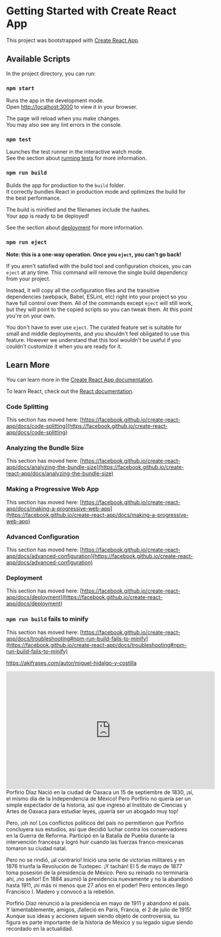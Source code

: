 # Getting Started with Create React App

This project was bootstrapped with [Create React App](https://github.com/facebook/create-react-app).

## Available Scripts

In the project directory, you can run:

### `npm start`

Runs the app in the development mode.\
Open [http://localhost:3000](http://localhost:3000) to view it in your browser.

The page will reload when you make changes.\
You may also see any lint errors in the console.

### `npm test`

Launches the test runner in the interactive watch mode.\
See the section about [running tests](https://facebook.github.io/create-react-app/docs/running-tests) for more information.

### `npm run build`

Builds the app for production to the `build` folder.\
It correctly bundles React in production mode and optimizes the build for the best performance.

The build is minified and the filenames include the hashes.\
Your app is ready to be deployed!

See the section about [deployment](https://facebook.github.io/create-react-app/docs/deployment) for more information.

### `npm run eject`

**Note: this is a one-way operation. Once you `eject`, you can't go back!**

If you aren't satisfied with the build tool and configuration choices, you can `eject` at any time. This command will remove the single build dependency from your project.

Instead, it will copy all the configuration files and the transitive dependencies (webpack, Babel, ESLint, etc) right into your project so you have full control over them. All of the commands except `eject` will still work, but they will point to the copied scripts so you can tweak them. At this point you're on your own.

You don't have to ever use `eject`. The curated feature set is suitable for small and middle deployments, and you shouldn't feel obligated to use this feature. However we understand that this tool wouldn't be useful if you couldn't customize it when you are ready for it.

## Learn More

You can learn more in the [Create React App documentation](https://facebook.github.io/create-react-app/docs/getting-started).

To learn React, check out the [React documentation](https://reactjs.org/).

### Code Splitting

This section has moved here: [https://facebook.github.io/create-react-app/docs/code-splitting](https://facebook.github.io/create-react-app/docs/code-splitting)

### Analyzing the Bundle Size

This section has moved here: [https://facebook.github.io/create-react-app/docs/analyzing-the-bundle-size](https://facebook.github.io/create-react-app/docs/analyzing-the-bundle-size)

### Making a Progressive Web App

This section has moved here: [https://facebook.github.io/create-react-app/docs/making-a-progressive-web-app](https://facebook.github.io/create-react-app/docs/making-a-progressive-web-app)

### Advanced Configuration

This section has moved here: [https://facebook.github.io/create-react-app/docs/advanced-configuration](https://facebook.github.io/create-react-app/docs/advanced-configuration)

### Deployment

This section has moved here: [https://facebook.github.io/create-react-app/docs/deployment](https://facebook.github.io/create-react-app/docs/deployment)

### `npm run build` fails to minify

This section has moved here: [https://facebook.github.io/create-react-app/docs/troubleshooting#npm-run-build-fails-to-minify](https://facebook.github.io/create-react-app/docs/troubleshooting#npm-run-build-fails-to-minify)
    <div className='App'>
      <main>
        <a href='https://akifrases.com/autor/miguel-hidalgo-y-costilla'>https://akifrases.com/autor/miguel-hidalgo-y-costilla</a>
<iframe width="560" height="315" src="https://www.youtube.com/embed/ieSgPWjnMZ8" title="YouTube video player" frameborder="0" allow="accelerometer; autoplay; clipboard-write; encrypted-media; gyroscope; picture-in-picture; web-share" allowfullscreen></iframe>
Porfirio Díaz
Nació en la ciudad de Oaxaca un 15 de septiembre de 1830, ¡sí, el mismo día de la Independencia de México! Pero
Porfirio no quería ser un simple espectador de la historia, así que ingresó al Instituto de Ciencias y Artes de Oaxaca para estudiar leyes, ¡quería ser un abogado muy top!

Pero, ¡oh no! Los conflictos políticos del país no permitieron que Porfirio concluyera sus estudios, así que decidió luchar contra los conservadores en la Guerra de Reforma. Participó en la Batalla de Puebla durante la intervención francesa y logró huir cuando las fuerzas franco-mexicanas tomaron su ciudad natal.

Pero no se rindió, ¡al contrario! Inició una serie de victorias militares y en 1876 triunfa la Revolución de Tuxtepec. ¡Y tachán! El 5 de mayo de 1877 toma posesión de la presidencia de México. Pero su reinado no terminaría ahí, ¡no señor! En 1884 asumió la presidencia nuevamente y no la abandonó hasta 1911, ¡ni más ni menos que 27 años en el poder! Pero entonces llegó Francisco I. Madero y convocó a la rebelión.

Porfirio Díaz renunció a la presidencia en mayo de 1911 y abandonó el país. Y lamentablemente, amigos, ¡falleció en París, Francia, el 2 de julio de 1915! Aunque sus ideas y acciones siguen siendo objeto de controversia, su figura es parte importante de la historia de México y su legado sigue siendo recordado en la actualidad.
      </main>
    </div>
